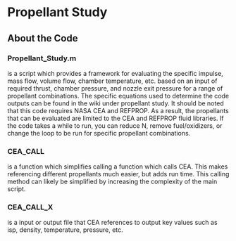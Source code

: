 # Propellant Study
## About the Code
### Propellant_Study.m 
is a script which provides a framework for evaluating the specific impulse, mass flow, volume flow, chamber temperature, etc. based on an input of required thrust, chamber pressure, and nozzle exit pressure for a range of propellant combinations. The specific equations used to determine the code outputs can be found in the wiki under propellant study. It should be noted that this code requires NASA CEA and REFPROP. As a result, the propellants that can be evaluated are limited to the CEA and REFPROP fluid libraries. If the code takes a while to run, you can reduce N, remove fuel/oxidizers, or change the loop to be run for specific propellant combinations. 
### CEA_CALL
is a function which simplifies calling a function which calls CEA. This makes referencing different propellants much easier, but adds run time. This calling method can likely be simplified by increasing the complexity of the main script.
### CEA_CALL_X
is a input or output file that CEA references to output key values such as isp, density, temperature, pressure, etc. 
